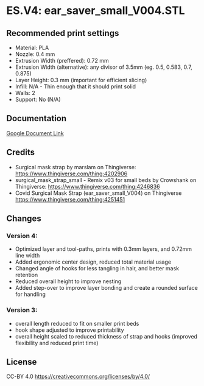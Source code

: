 # ES.V4: ear_saver_small_V004.STL

## Recommended print settings

 - Material: PLA
 - Nozzle: 0.4 mm
 - Extrusion Width (preffered): 0.72 mm
 - Extrusion Width (alternative): any divisor of 3.5mm (eg. 0.5, 0.583, 0.7, 0.875)
 - Layer Height: 0.3 mm (important for efficient slicing)
 - Infill: N/A - Thin enough that it should print solid
 - Walls: 2
 - Support: No (N/A)

## Documentation
[Google Document Link](https://docs.google.com/document/d/15-V81oS8I5RemRSrTbresdDm_2dw-AZuGhGRkiqIBxc)

## Credits

 - Surgical mask strap by marslam on Thingiverse: https://www.thingiverse.com/thing:4202906
 - surgical_mask_strap_small - Remix v03 for small beds by Crowshank on Thingiverse: https://www.thingiverse.com/thing:4246836
 - Covid Surgical Mask Strap (ear_saver_small_V004) on Thingiverse https://www.thingiverse.com/thing:4251451

## Changes

### Version 4:

- Optimized layer and tool-paths, prints with 0.3mm layers, and 0.72mm line width
- Added ergonomic center design, reduced total material usage
- Changed angle of hooks for less tangling in hair, and better mask retention
- Reduced overall height to improve nesting
- Added step-over to improve layer bonding and create a rounded surface for handling

### Version 3:

 - overall length reduced to fit on smaller print beds
 - hook shape adjusted to improve printability
 - overall height scaled to reduced thickness of strap and hooks (improved flexibility and reduced print time)

## License
CC-BY 4.0 https://creativecommons.org/licenses/by/4.0/
